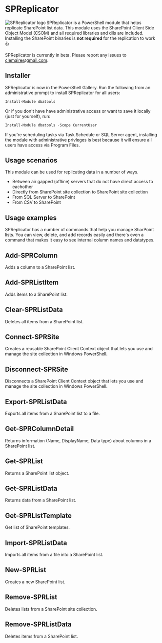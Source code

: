# SPReplicator

<img align="left" src=https://user-images.githubusercontent.com/8278033/42554599-39b769a6-8481-11e8-8b6a-379f4a3e54e6.png alt="SPReplicator logo">SPReplicator is a PowerShell module that helps replicate SharePoint list data. This module uses the SharePoint Client Side Object Model (CSOM) and all required libraries and dlls are included. Installing the SharePoint binaries is **not required** for the replication to work 👍

SPReplicator is currently in beta. Please report any issues to clemaire@gmail.com.

## Installer
SPReplicator is now in the PowerShell Gallery. Run the following from an administrative prompt to install SPReplicator for all users:
```powershell
Install-Module dbatools
```

Or if you don't have have administrative access or want to save it locally (just for yourself), run:
```powershell
Install-Module dbatools -Scope CurrentUser
```

If you're scheduling tasks via Task Schedule or SQL Server agent, installing the module with administrative privleges is best because it will ensure all users have access via Program Files.

## Usage scenarios

This module can be used for replicating data in a number of ways.

* Between air gapped (offline) servers that do not have direct access to eachother
* Directly from SharePoint site collection to SharePoint site collection
* From SQL Server to SharePoint
* From CSV to SharePoint

## Usage examples

SPReplicator has a number of commands that help you manage SharPoint lists. You can view, delete, and add records easily and there's even a command that makes it easy to see internal column names and datatypes.

## Add-SPRColumn
Adds a column to a SharePoint list.

## Add-SPRListItem
Adds items to a SharePoint list.

## Clear-SPRListData
Deletes all items from a SharePoint list.

## Connect-SPRSite
Creates a reusable SharePoint Client Context object that lets you use and manage the site collection in Windows PowerShell.

## Disconnect-SPRSite
Disconnects a SharePoint Client Context object that lets you use and manage the site collection in Windows PowerShell.

## Export-SPRListData
Exports all items from a SharePoint list to a file.

## Get-SPRColumnDetail
Returns information (Name, DisplayName, Data type) about columns in a SharePoint list.

## Get-SPRList
Returns a SharePoint list object.

## Get-SPRListData
Returns data from a SharePoint list.

## Get-SPRListTemplate
Get list of SharePoint templates.

## Import-SPRListData
Imports all items from a file into a SharePoint list.

## New-SPRList
Creates a new SharePoint list.

## Remove-SPRList
 Deletes lists from a SharePoint site collection.

## Remove-SPRListData
Deletes items from a SharePoint list.

<!---
Connect-SPRSite -Uri sharepoint2016
Get-SPRList -Uri sharepoint2016 -ListName 'My List'
Get-SPRListData -Uri sharepoint2016 -ListName 'My List'
Get-SPRColumnDetail -Uri sharepoint2016 -ListName 'My List'

$object = @()
    $object += [pscustomobject]@{ Title = 'Hello'; TestColumn = 'Sample Data'; }
    $object += [pscustomobject]@{ Title = 'Hello2'; TestColumn = 'Sample Data2'; }
    $object += [pscustomobject]@{ Title = 'Hello3'; TestColumn = 'Sample Data3'; }
Add-SPRListItem -Uri sharepoint2016 -ListName 'My List' -InputObject $object

Invoke-DbaSqlQuery -SqlInstance sql2017 -Query "Select Title = 'Hello SQL', TestColumn = 'Sample SQL Data'" | 
Add-SPRListItem -Uri sharepoint2016 -ListName 'My List' 

$item = Invoke-DbaSqlQuery -SqlInstance sql2017 -Query "Select Title = 'Hello SQL', TestColumn = 'Sample SQL Data'" | 
Add-SPRListItem -Uri sharepoint2016 -ListName 'My List' 

Get-SPRListData -Uri sharepoint2016 -ListName 'My List' -Id $item.Id

rm C:\temp\mylist.xml
Export-SPRListData -Uri sharepoint2016 -ListName 'My List' -Path C:\temp\mylist.xml

Import-CliXml -Path C:\temp\mylist.xml | Add-SPRListItem -Uri sharepoint2016 -ListName 'My List'
Import-SPRListData -Uri sharepoint2016  -ListName 'My List' -Path C:\temp\mylist.xml

Clear-SPRListData -Uri sharepoint2016 -ListName 'My List' -Confirm:$false

New-SPRList -ListName 'My List'
New-SPRList -ListName 'My List2'
Add-SPRColumn -ListName 'My List'

Get-SPRList -Uri sharepoint2016 -ListName 'My List2' | Remove-SPRList -Confirm:$false
Get-SPRListData -ListName 'My List' | Where-Object Id -in $item.Id | Remove-SPRListData

$server = Connect-SPRSite -Uri sharepoint2016
$lists = $server.Web.Lists
$server.Load($lists)
$server.ExecuteQuery()
foreach ($list in $server.Web.Lists) {
    $List = $server.web.Lists.GetByTitle($List.Title)
    $server.Load($List)
    $List.DeleteObject()
    $server.ExecuteQuery()
}

https://user-images.githubusercontent.com/8278033/42554381-57ff0744-8480-11e8-97fe-64f666b953e8.png
-->
